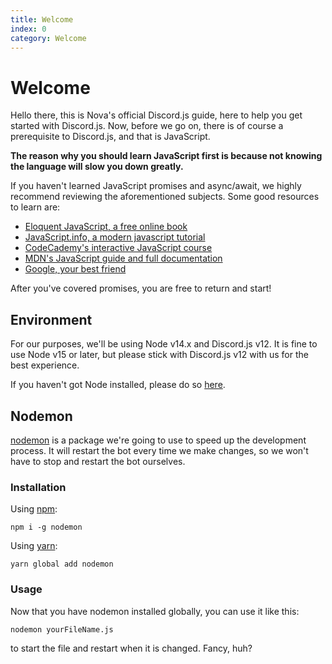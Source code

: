 ```yaml
---
title: Welcome
index: 0
category: Welcome
---
```


# Welcome

Hello there, this is Nova's official Discord.js guide, here to help you get started with Discord.js.
Now, before we go on, there is of course a prerequisite to Discord.js, and that is JavaScript.

**The reason why you should learn JavaScript first is because not knowing the language will slow you down greatly.**

If you haven't learned JavaScript promises and async/await, we highly recommend reviewing the aforementioned subjects. Some good resources to learn are:

-   [Eloquent JavaScript, a free online book](http://eloquentjavascript.net/)
-   [JavaScript.info, a modern javascript tutorial](https://javascript.info/)
-   [CodeCademy's interactive JavaScript course](https://www.codecademy.com/learn/learn-javascript)
-   [MDN's JavaScript guide and full documentation](https://developer.mozilla.org/en-US/docs/Web/JavaScript)
-   [Google, your best friend](https://google.com)

After you've covered promises, you are free to return and start!

## Environment

For our purposes, we'll be using Node v14.x and Discord.js v12. It is fine to use Node v15 or later, but please stick with Discord.js v12 with us for the best experience.

If you haven't got Node installed, please do so [here](https://nodejs.org/en/).

## Nodemon

[nodemon](https://www.npmjs.com/package/nodemon) is a package we're going to use to speed up the development process. It will restart the bot every time we make changes, so we won't have to stop and restart the bot ourselves.

### Installation

Using [npm](https://www.npmjs.com/):

```
npm i -g nodemon
```

Using [yarn](https://yarnpkg.com/):

```
yarn glo​bal add nodemon
```

### Usage

Now that you have nodemon installed globally, you can use it like this:

```
nodemon yourFileName.js
```

to start the file and restart when it is changed. Fancy, huh?
